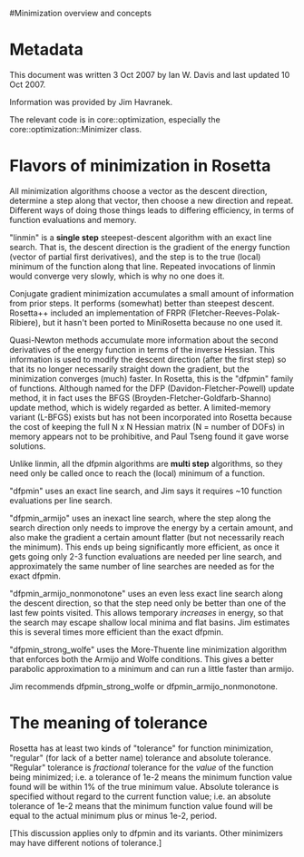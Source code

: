 #Minimization overview and concepts

Metadata
========
This document was written 3 Oct 2007 by Ian W. Davis and last updated 10 Oct 2007.

Information was provided by Jim Havranek.

The relevant code is in core::optimization, especially the core::optimization::Minimizer class. 

Flavors of minimization in Rosetta
==================================

All minimization algorithms choose a vector as the descent direction, determine a step along that vector, then choose a new direction and repeat. Different ways of doing those things leads to differing efficiency, in terms of function evaluations and memory.

"linmin" is a **single step** steepest-descent algorithm with an exact line search. That is, the descent direction is the gradient of the energy function (vector of partial first derivatives), and the step is to the true (local) minimum of the function along that line. Repeated invocations of linmin would converge very slowly, which is why no one does it.

Conjugate gradient minimization accumulates a small amount of information from prior steps. It performs (somewhat) better than steepest descent. Rosetta++ included an implementation of FRPR (Fletcher-Reeves-Polak-Ribiere), but it hasn't been ported to MiniRosetta because no one used it.

Quasi-Newton methods accumulate more information about the second derivatives of the energy function in terms of the inverse Hessian. This information is used to modify the descent direction (after the first step) so that its no longer necessarily straight down the gradient, but the minimization converges (much) faster. In Rosetta, this is the "dfpmin" family of functions. Although named for the DFP (Davidon-Fletcher-Powell) update method, it in fact uses the BFGS (Broyden-Fletcher-Goldfarb-Shanno) update method, which is widely regarded as better. A limited-memory variant (L-BFGS) exists but has not been incorporated into Rosetta because the cost of keeping the full N x N Hessian matrix (N = number of DOFs) in memory appears not to be prohibitive, and Paul Tseng found it gave worse solutions.

Unlike linmin, all the dfpmin algorithms are **multi step** algorithms, so they need only be called once to reach the (local) minimum of a function.

"dfpmin" uses an exact line search, and Jim says it requires \~10 function evaluations per line search.

"dfpmin\_armijo" uses an inexact line search, where the step along the search direction only needs to improve the energy by a certain amount, and also make the gradient a certain amount flatter (but not necessarily reach the minimum). This ends up being significantly more efficient, as once it gets going only 2-3 function evaluations are needed per line search, and approximately the same number of line searches are needed as for the exact dfpmin.

"dfpmin\_armijo\_nonmonotone" uses an even less exact line search along the descent direction, so that the step need only be better than one of the last few points visited. This allows temporary *increases* in energy, so that the search may escape shallow local minima and flat basins. Jim estimates this is several times more efficient than the exact dfpmin.

"dfpmin\_strong\_wolfe" uses the More-Thuente line minimization algorithm that enforces both the Armijo and Wolfe conditions. This gives a better parabolic approximation to a minimum and can run a little faster than armijo.

Jim recommends dfpmin\_strong\_wolfe or dfpmin\_armijo\_nonmonotone.

The meaning of tolerance
========================

Rosetta has at least two kinds of "tolerance" for function minimization, "regular" (for lack of a better name) tolerance and absolute tolerance. "Regular" tolerance is *fractional* tolerance for the *value* of the function being minimized; i.e. a tolerance of 1e-2 means the minimum function value found will be within 1% of the true minimum value. Absolute tolerance is specified without regard to the current function value; i.e. an absolute tolerance of 1e-2 means that the minimum function value found will be equal to the actual minimum plus or minus 1e-2, period.

[This discussion applies only to dfpmin and its variants. Other minimizers may have different notions of tolerance.]
